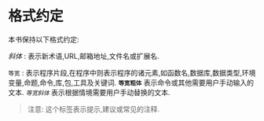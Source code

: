 # 格式约定

本书保持以下格式约定:

_斜体_ : 表示新术语,URL,邮箱地址,文件名或扩展名.

`等宽` : 表示程序片段,在程序中则表示程序的诸元素,如函数名,数据库,数据类型,环境变量,命题,命令,库,包,工具及关键词.
**`等宽粗体`**
表示命令或其他需要用户手动输入的文本.
_`等宽斜体`_
表示根据情境需要用户手动替换的文本.

> 注意: 这个标签表示提示,建议或常见的注释.